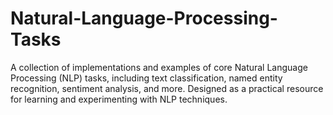 # Natural-Language-Processing-Tasks
A collection of implementations and examples of core Natural Language Processing (NLP) tasks, including text classification, named entity recognition, sentiment analysis, and more. Designed as a practical resource for learning and experimenting with NLP techniques.
